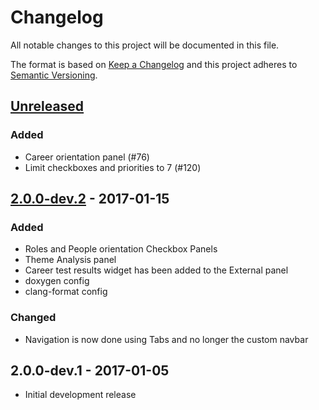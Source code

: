 # Changelog

All notable changes to this project will be documented in this file.

The format is based on [Keep a Changelog](http://keepachangelog.com/en/1.0.0/)
and this project adheres to [Semantic Versioning](http://semver.org/spec/v2.0.0.html).

## [Unreleased]
### Added
- Career orientation panel (#76)
- Limit checkboxes and priorities to 7 (#120)

## [2.0.0-dev.2] - 2017-01-15
### Added
- Roles and People orientation Checkbox Panels
- Theme Analysis panel
- Career test results widget has been added to the External panel
- doxygen config
- clang-format config

### Changed
- Navigation is now done using Tabs and no longer the custom navbar

## 2.0.0-dev.1 - 2017-01-05
- Initial development release

[Unreleased]: https://github.com/prothesis-software/prothesis-2/compare/v2.0.0-dev.2...develop
[2.0.0-dev.2]: https://github.com/prothesis-software/prothesis-2/compare/v2.0.0-dev.1...2.0.0-dev.2

